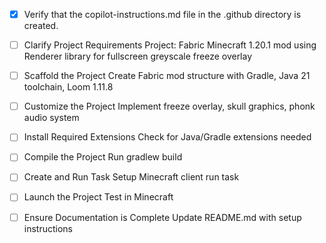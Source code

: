 <!-- Use this file to provide workspace-specific custom instructions to Copilot. -->
- [x] Verify that the copilot-instructions.md file in the .github directory is created.

- [ ] Clarify Project Requirements
	Project: Fabric Minecraft 1.20.1 mod using Renderer library for fullscreen greyscale freeze overlay

- [ ] Scaffold the Project
	Create Fabric mod structure with Gradle, Java 21 toolchain, Loom 1.11.8

- [ ] Customize the Project
	Implement freeze overlay, skull graphics, phonk audio system

- [ ] Install Required Extensions
	Check for Java/Gradle extensions needed

- [ ] Compile the Project
	Run gradlew build

- [ ] Create and Run Task
	Setup Minecraft client run task

- [ ] Launch the Project
	Test in Minecraft

- [ ] Ensure Documentation is Complete
	Update README.md with setup instructions
